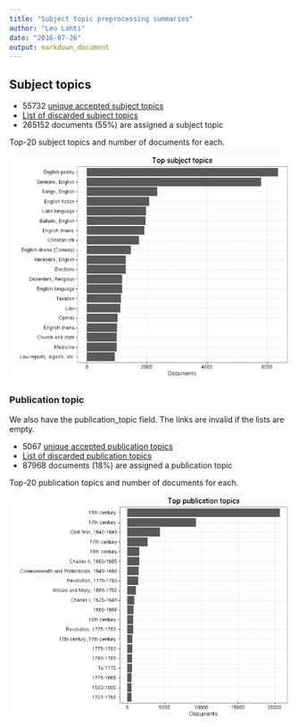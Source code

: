 ```yaml
---
title: "Subject topic preprocessing summaries"
author: "Leo Lahti"
date: "2016-07-26"
output: markdown_document
---
```


## Subject topics



  * 55732 [unique accepted subject topics](output.tables/subject_topic_accepted.csv)
  * [List of discarded subject topics](output.tables/subject_topic_discarded.csv)
  * 265152 documents (55%) are assigned a subject topic 


Top-20 subject topics and number of documents for each.

![plot of chunk summarytopics22](figure/summarytopics22-1.png)

### Publication topic

We also have the publication_topic field. The links are invalid if the lists are empty.



  * 5067 [unique accepted publication topics](output.tables/publication_topic_accepted.csv)
  * [List of discarded publication topics](output.tables/publication_topic_discarded.csv)
  * 87968 documents (18%) are assigned a publication topic 


Top-20 publication topics and number of documents for each.

![plot of chunk summarytopics223](figure/summarytopics223-1.png)
